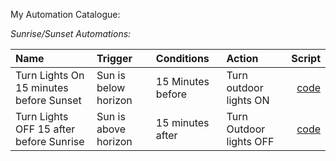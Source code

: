 My Automation Catalogue:

*Sunrise/Sunset Automations:*

|Name|Trigger|Conditions|Action|Script|
| :---| :---|:---|:---|---:|
|Turn Lights On 15 minutes before Sunset| Sun is below horizon            | 15 Minutes before                 | Turn outdoor lights ON            |[code](https://github.com/skalavala/smarthome/blob/master/automation/good_evening.yaml#L31)|
|Turn Lights OFF 15 after before Sunrise| Sun is above horizon            | 15 minutes after                  | Turn Outdoor lights OFF           |[code](https://github.com/skalavala/smarthome/blob/master/automation/good_morning.yaml#L27)               |
